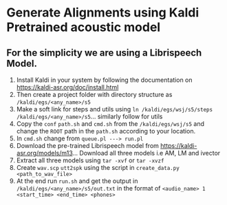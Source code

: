 # Generate Alignments using Kaldi Pretrained acoustic model
## For the simplicity we are using a Librispeech Model.
1. Install Kaldi in your system by following the documentation on https://kaldi-asr.org/doc/install.html
2. Then create a project folder with directory structure as `/kaldi/egs/<any_name>/s5`
3. Make a soft link for steps and utils using `ln /kaldi/egs/wsj/s5/steps /kaldi/egs/<any_name>/s5`... similarly follow for utils
4. Copy the `conf` `path.sh` and `cmd.sh` from the `/kaldi/egs/wsj/s5` and change the `ROOT` path in the `path.sh` according to your location.
5. In `cmd.sh` change from `queue.pl ---> run.pl`
6. Download the pre-trained Librispeech model from https://kaldi-asr.org/models/m13... Download all three models i.e AM, LM and ivector
7. Extract all three models using `tar -xvf` or `tar -xvzf`
8. Create `wav.scp` `utt2spk` using the script in `create_data.py <path_to_wav_file>`
9. At the end run `run.sh` and get the output in `/kaldi/egs/<any_name>/s5/out.txt` in the format of `<audio_name> 1 <start_time> <end_time> <phones>`
